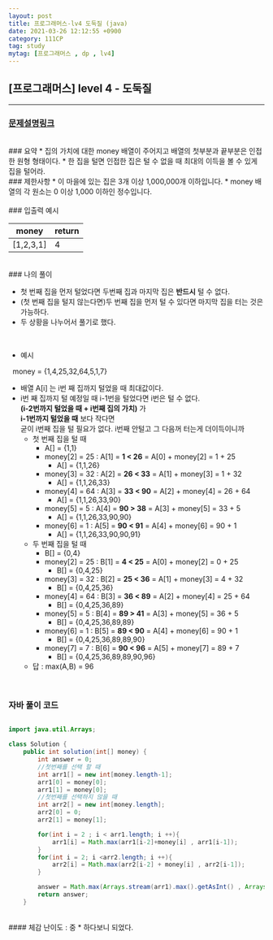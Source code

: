 ```yaml
---
layout: post
title: 프로그래머스-lv4 도둑질 (java)
date: 2021-03-26 12:12:55 +0900
category: 111CP
tag: study
mytag: [프로그래머스 , dp , lv4]
---
```


## [프로그래머스] level 4 - 도둑질
---
### [문제설명링크   ](https://programmers.co.kr/learn/courses/30/lessons/42897)
<br>
### 요약
* 집의 가치에 대한 money 배열이 주어지고 배열의 첫부분과 끝부분은 인접한 원형 형태이다.
* 한 집을 털면 인접한 집은 털 수 없을 때 최대의 이득을 볼 수 있게 집을 털어라.


<br>
### 제한사항
* 이 마을에 있는 집은 3개 이상 1,000,000개 이하입니다.
* money 배열의 각 원소는 0 이상 1,000 이하인 정수입니다.

<br>


<br>
### 입출력 예시

| money | return |
|--------------|----|
|[1,2,3,1]|4|



<br>
### 나의 풀이

* 첫 번째 집을 먼저 털었다면 두번째 집과 마지막 집은 **반드시** 털 수 없다.
* (첫 번째 집을 털지 않는다면)두 번째 집을 먼저 털 수 있다면  마지막 집을 터는 것은 가능하다.
* 두 상황을 나누어서 풀기로 했다.  

<br>  

* 예시  
  
&nbsp; money = {1,4,25,32,64,5,1,7}  

* 배열 A[i] 는 i번 째 집까지 털었을 때 최대값이다.
* i번 째 집까지 털 예정일 때 i-1번을 털었다면 i번은 털 수 없다.<br>
 **(i-2번까지 털었을 때 + i번째 집의 가치)** 가 <br>**i-1번까지 털었을 때** 보다 작다면<br> 굳이 i번째 집을 털 필요가 없다. i번째 안털고 그 다음꺼 터는게 더이득이니까
	* 첫 번째 집을 털 때
		* A[] = {1,1} 
		* money[2] = 25 : A[1] = **1 < 26** = A[0] + money[2] = 1 + 25
			* A[] = {1,1,26}
		* money[3] = 32 : A[2] = **26 < 33** = A[1] + money[3] = 1 + 32
			* A[] = {1,1,26,33}
		* money[4] = 64 : A[3] = **33 < 90** = A[2] + money[4] = 26 + 64
			* A[] = {1,1,26,33,90}
		* money[5] = 5 : A[4] = **90 > 38** = A[3] + money[5] = 33 + 5
			* A[] = {1,1,26,33,90,90}
		* money[6] = 1 : A[5] = **90 < 91** = A[4] + money[6] = 90 + 1
			* A[] = {1,1,26,33,90,90,91}
	* 두 번째 집을 털 때
		* B[] = {0,4}
		* money[2] = 25 : B[1] = **4 < 25** = A[0] + money[2] = 0 + 25
			* B[] = {0,4,25}
		* money[3] = 32 : B[2] = **25 < 36** = A[1] + money[3] = 4 + 32
			* B[] = {0,4,25,36}
		* money[4] = 64 : B[3] = **36 < 89** = A[2] + money[4] = 25 + 64
			* B[] = {0,4,25,36,89}
		* money[5] = 5 :  B[4] = **89 > 41** = A[3] + money[5] = 36 + 5
			* B[] = {0,4,25,36,89,89}
		* money[6] = 1 : B[5] = **89 < 90** = A[4] + money[6] = 90 + 1
			* B[] = {0,4,25,36,89,89,90}
		* money[7] = 7 : B[6] = **90 < 96** = A[5] + money[7] = 89 + 7
			* B[] = {0,4,25,36,89,89,90,96}
	* 답 : max(A,B) = 96

<br>  

### 자바 풀이 코드  

```java

import java.util.Arrays;

class Solution {
    public int solution(int[] money) {
        int answer = 0;
        //첫번째를 선택 할 때
        int arr1[] = new int[money.length-1];
        arr1[0] = money[0];
        arr1[1] = money[0];
        //첫번째를 선택하지 않을 때
        int arr2[] = new int[money.length];
        arr2[0] = 0;
        arr2[1] = money[1];

        for(int i = 2 ; i < arr1.length; i ++){
            arr1[i] = Math.max(arr1[i-2]+money[i] , arr1[i-1]);
        }
        for(int i = 2; i <arr2.length; i ++){
            arr2[i] = Math.max(arr2[i-2] + money[i] , arr2[i-1]);
        }

        answer = Math.max(Arrays.stream(arr1).max().getAsInt() , Arrays.stream(arr2).max().getAsInt());
        return answer;
    }
```


		
<br>
#### 체감 난이도 :  중
* 하다보니 되었다.